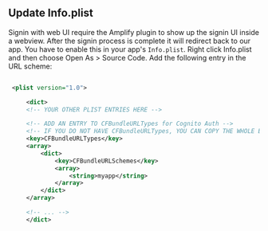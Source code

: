 ## Update Info.plist

Signin with web UI require the Amplify plugin to show up the signin UI inside a webview. After the signin process is complete it will redirect back to our app. You have to enable this in your app's `Info.plist`. Right click Info.plist and then choose Open As > Source Code. Add the following entry in the URL scheme:

```xml

 <plist version="1.0">

     <dict>
     <!-- YOUR OTHER PLIST ENTRIES HERE -->

     <!-- ADD AN ENTRY TO CFBundleURLTypes for Cognito Auth -->
     <!-- IF YOU DO NOT HAVE CFBundleURLTypes, YOU CAN COPY THE WHOLE BLOCK BELOW -->
     <key>CFBundleURLTypes</key>
     <array>
         <dict>
             <key>CFBundleURLSchemes</key>
             <array>
                 <string>myapp</string>
             </array>
         </dict>
     </array>

     <!-- ... -->
     </dict>
```
